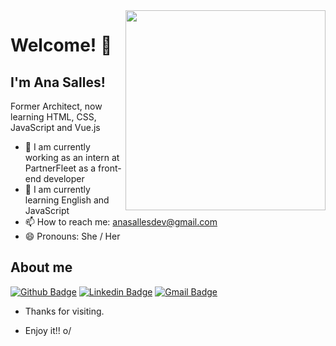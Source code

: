 <!--
**anacarolsalles/anacarolsalles** is a ✨ _special_ ✨ repository because its `README.md` (this file) appears on your GitHub profile.

Here are some ideas to get you started:

- 🔭 I’m currently working on ...
- 🌱 I’m currently learning ...
- 👯 I’m looking to collaborate on ...
- 🤔 I’m looking for help with ...
- 💬 Ask me about ...
- 📫 How to reach me: ...
- 😄 Pronouns: ...
- ⚡ Fun fact: ...
-->

	
<img align="right" width="320" height="320" src="https://lh3.googleusercontent.com/a-/AOh14Ggd9aatPte7dVOKR3DCgiZW8wtJ_6m4E-k3SuMP=s288-p-rw-no">
 
# Welcome! 👋
 
## I'm Ana Salles!
 
Former Architect, now learning HTML, CSS, JavaScript and Vue.js
 
- 🔭 I am currently working as an intern at PartnerFleet as a front-end developer
- 🌱 I am currently learning English and JavaScript
- 📫 How to reach me: anasallesdev@gmail.com
- 😄 Pronouns: She / Her

## About me 
[![Github Badge](https://img.shields.io/badge/-Github-000?style=flat-square&logo=Github&logoColor=white&link=https://github.com/anacarolsalles)](https://github.com/anacarolsalles)
[![Linkedin Badge](https://img.shields.io/badge/-LinkedIn-blue?style=flat-square&logo=Linkedin&logoColor=white&link=https://www.linkedin.com/in/anacarolsalles/)](https://www.linkedin.com/in/anacarolsalles/)
[![Gmail Badge](https://img.shields.io/badge/-Gmail-c14438?style=flat-square&logo=Gmail&logoColor=white&link=mailto:anasallesales@gmail.com)](mailto:anasallesdev@gmail.com)
 
- Thanks for visiting. 
 
- Enjoy it!! o/
